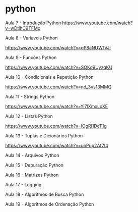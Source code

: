 # python
Aula 7 - Introdução Python
https://www.youtube.com/watch?v=wDtihC9TFMo

Aula 8 - Variaveis Python

https://www.youtube.com/watch?v=qP8aNUW1VJI

Aula 9 - Funções Python

https://www.youtube.com/watch?v=SQKo9UyzqKU

Aula 10 - Condicionais e Repetição Python

https://www.youtube.com/watch?v=nd_3vs13MMQ

Aula 11 - Strings Python

https://www.youtube.com/watch?v=Yi7lXmxLxXE

Aula 12 - Listas Python

https://www.youtube.com/watch?v=IOgRl1DcT1g

Aula 13 - Tuplas e Dicionários Python

https://www.youtube.com/watch?v=unPup2Af7I4

Aula 14 - Arquivos Python

Aula 15 - Depuração Python

Aula 16 - Matrizes Python

Aula 17 - Logging

Aula 18 - Algoritmos de Busca Python

Aula 19 - Algoritmos de Ordenação Python

